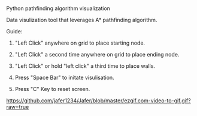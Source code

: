 # 
Python pathfinding algorithm visualization 

Data visulization tool that leverages A* pathfinding algorithm.

Guide:

1) "Left Click" anywhere on grid to place starting node.

2) "Left Click" a second time anywhere on grid to place ending node.

3) "Left Click" or hold "left click" a third time to place walls.

3) Press "Space Bar" to initate visulisation. 

4) Press "C" Key to reset screen.

https://github.com/jafer1234/Jafer/blob/master/ezgif.com-video-to-gif.gif?raw=true

